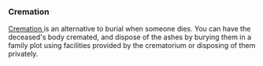 ###  Cremation

[ Cremation ](/en/death/practical-arrangements-after-a-death/cremations/) is
an alternative to burial when someone dies. You can have the deceased's body
cremated, and dispose of the ashes by burying them in a family plot using
facilities provided by the crematorium or disposing of them privately.

